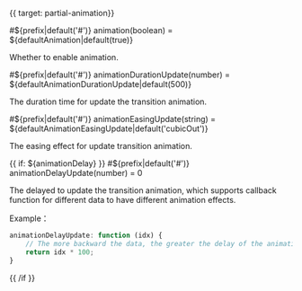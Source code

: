 {{ target: partial-animation}}

#${prefix|default('#')} animation(boolean) = ${defaultAnimation|default(true)}

Whether to enable animation.

#${prefix|default('#')} animationDurationUpdate(number) = ${defaultAnimationDurationUpdate|default(500)}

The duration time for update the transition animation.

#${prefix|default('#')} animationEasingUpdate(string) = ${defaultAnimationEasingUpdate|default('cubicOut')}

The easing effect for update transition animation.

{{ if: ${animationDelay} }}
#${prefix|default('#')} animationDelayUpdate(number) = 0

The delayed to update the transition animation, which supports callback function for different data to have different animation effects.

Example：
```ts
animationDelayUpdate: function (idx) {
    // The more backward the data, the greater the delay of the animation
    return idx * 100;
}
```

{{ /if }}